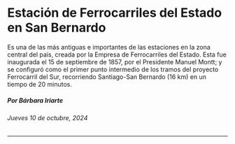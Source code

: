 # Estación de Ferrocarriles del Estado en San Bernardo

Es una de las más antiguas e importantes de las estaciones en la zona central del país, creada por la Empresa de Ferrocarriles del Estado. Esta fue inaugurada el 15 de septiembre de 1857, por el Presidente Manuel Montt; y se configuró como el primer punto intermedio de los tramos del proyecto Ferrocarril del Sur, recorriendo Santiago-San Bernardo (16 km) en un tiempo de 20 minutos. 

##### Por Bárbara Iriarte

###### Jueves 10 de octubre, 2024

- - - - -

